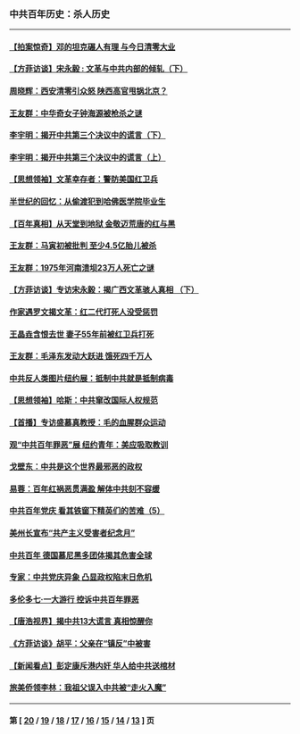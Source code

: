 ### 中共百年历史：杀人历史
---
#### [【拍案惊奇】邓的坦克碾人有理 与今日清零大业](../../pages/nf1176106/n13729574.md?07180430) 
#### [【方菲访谈】宋永毅 : 文革与中共内部的倾轧（下）](../../pages/nf1176106/n13486836.md?07180430) 
#### [周晓辉：西安清零引众怒 陕西高官甩锅北京？](../../pages/nf1176106/n13484627.md?07180430) 
#### [王友群：中华奇女子钟海源被枪杀之谜](../../pages/nf1176106/n13430555.md?07180430) 
#### [李宇明：揭开中共第三个决议中的谎言（下）](../../pages/nf1176106/n13389389.md?07180430) 
#### [李宇明：揭开中共第三个决议中的谎言（上）](../../pages/nf1176106/n13388697.md?07180430) 
#### [【思想领袖】文革幸存者：警防美国红卫兵](../../pages/nf1176106/n13339289.md?07180430) 
#### [半世纪的回忆：从偷渡犯到哈佛医学院毕业生](../../pages/nf1176106/n13345328.md?07180430) 
#### [【百年真相】从天堂到地狱 金敬迈荒唐的红与黑](../../pages/nf1176106/n13336995.md?07180430) 
#### [王友群：马寅初被批判 至少4.5亿胎儿被杀](../../pages/nf1176106/n13260313.md?07180430) 
#### [王友群：1975年河南溃坝23万人死亡之谜](../../pages/nf1176106/n13231576.md?07180430) 
#### [【方菲访谈】专访宋永毅：揭广西文革骇人真相 （下）](../../pages/nf1176106/n13209074.md?07180430) 
#### [作家遇罗文揭文革：红二代打死人没受惩罚](../../pages/nf1176106/n13205254.md?07180430) 
#### [王晶垚含恨去世 妻子55年前被红卫兵打死](../../pages/nf1176106/n13203590.md?07180430) 
#### [王友群：毛泽东发动大跃进 饿死四千万人](../../pages/nf1176106/n13177158.md?07180430) 
#### [中共反人类图片纽约展：抵制中共就是抵制病毒](../../pages/nf1176106/n13115371.md?07180430) 
#### [【思想领袖】哈斯：中共窜改国际人权规范](../../pages/nf1176106/n13053647.md?07180430) 
#### [【首播】专访盛慕真教授：毛的血腥群众运动](../../pages/nf1176106/n13091782.md?07180430) 
#### [观“中共百年罪恶”展 纽约青年：美应吸取教训](../../pages/nf1176106/n13085246.md?07180430) 
#### [戈壁东：中共是这个世界最邪恶的政权](../../pages/nf1176106/n13085641.md?07180430) 
#### [易蓉：百年红祸恶贯满盈 解体中共刻不容缓](../../pages/nf1176106/n13084455.md?07180430) 
#### [中共百年党庆 看其铁窗下精英们的苦难（5）](../../pages/nf1176106/n13076766.md?07180430) 
#### [美州长宣布“共产主义受害者纪念月”](../../pages/nf1176106/n13074024.md?07180430) 
#### [中共百年 德国慕尼黑多团体揭其危害全球](../../pages/nf1176106/n13068873.md?07180430) 
#### [专家：中共党庆异象 凸显政权陷末日危机](../../pages/nf1176106/n13067084.md?07180430) 
#### [多伦多七·一大游行 控诉中共百年罪恶](../../pages/nf1176106/n13062043.md?07180430) 
#### [【唐浩视界】揭中共13大谎言 真相惊醒你](../../pages/nf1176106/n13065208.md?07180430) 
#### [《方菲访谈》胡平：父亲在“镇反”中被害](../../pages/nf1176106/n13064114.md?07180430) 
#### [【新闻看点】彭定康斥港内奸 华人给中共送棺材](../../pages/nf1176106/n13064230.md?07180430) 
#### [旅美侨领李林：我祖父误入中共被“走火入魔”](../../pages/nf1176106/n13062777.md?07180430) 

---
#### 第 [ [20](./20.md?07180430) / [19](./19.md?07180430) / [18](./18.md?07180430) / [17](./17.md?07180430) / [16](./16.md?07180430) / [15](./15.md?07180430) / [14](./14.md?07180430) / [13](./13.md?07180430) ] 页
